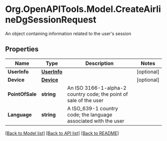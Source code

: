 # Org.OpenAPITools.Model.CreateAirlineDgSessionRequest
An object containing information related to the user's session

## Properties

Name | Type | Description | Notes
------------ | ------------- | ------------- | -------------
**UserInfo** | [**UserInfo**](UserInfo.md) |  | [optional] 
**Device** | [**Device**](Device.md) |  | [optional] 
**PointOfSale** | **string** | An ISO 3166-1-alpha-2 country code; the point of sale of the user | 
**Language** | **string** | A ISO_639-1 country code; the language associated with the user | 

[[Back to Model list]](../README.md#documentation-for-models) [[Back to API list]](../README.md#documentation-for-api-endpoints) [[Back to README]](../README.md)

